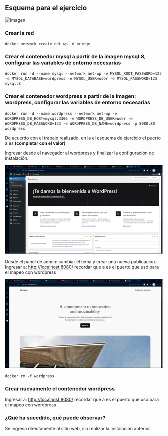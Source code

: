 ## Esquema para el ejercicio

![Imagen](img/esquema-ejercicio5.PNG)

### Crear la red

```
docker network create net-wp -d bridge
```

### Crear el contenedor mysql a partir de la imagen mysql:8, configurar las variables de entorno necesarias

```
docker run -d --name mysql --network net-wp -e MYSQL_ROOT_PASSWORD=123 -e MYSQL_DATABASE=wordpress -e MYSQL_USER=user -e MYSQL_PASSWORD=123 mysql:8
```

### Crear el contenedor wordpress a partir de la imagen: wordpress, configurar las variables de entorno necesarias

```
docker run -d --name wordpress --network net-wp -e WORDPRESS_DB_HOST=mysql:3306 -e WORDPRESS_DB_USER=user -e WORDPRESS_DB_PASSWORD=123 -e WORDPRESS_DB_NAME=wordpress -p 8080:80 wordpress
```

De acuerdo con el trabajo realizado, en la el esquema de ejercicio el puerto a es **(completar con el valor)**

Ingresar desde el navegador al wordpress y finalizar la configuración de instalación.

![wordpress](img/wordpress.png)

Desde el panel de admin: cambiar el tema y crear una nueva publicación.
Ingresar a: <http://localhost:8080/>
recordar que a es el puerto que usó para el mapeo con wordpress

![sitioweb](img/SitioWeb.png)

```
docker rm -f wordpress
```

### Crear nuevamente el contenedor wordpress

Ingresar a: <http://localhost:8080/>
recordar que a es el puerto que usó para el mapeo con wordpress

### ¿Qué ha sucedido, qué puede observar?

Se ingresa directamente al sitio web, sin realizar la instalación anterior.
